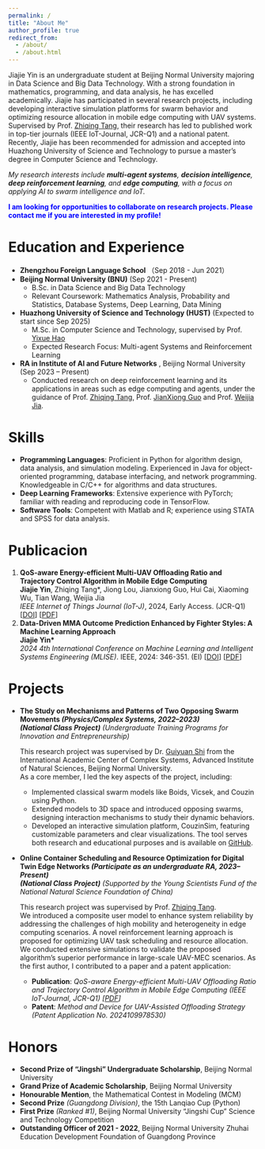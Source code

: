 ```yaml
---
permalink: /
title: "About Me"
author_profile: true
redirect_from: 
  - /about/
  - /about.html
---
```


Jiajie Yin is an undergraduate student at Beijing Normal University majoring in Data Science and Big Data Technology. With a strong foundation in mathematics, programming, and data analysis, he has excelled academically. Jiajie has participated in several research projects, including developing interactive simulation platforms for swarm behavior and optimizing resource allocation in mobile edge computing with UAV systems. Supervised by Prof. [Zhiqing Tang](https://www.zhiqingtang.com/), their research has led to published work in top-tier journals (IEEE IoT-Journal, JCR-Q1) and a national patent. Recently, Jiajie has been recommended for admission and accepted into Huazhong University of Science and Technology to pursue a master’s degree in Computer Science and Technology.

*My research interests include **multi-agent systems**, **decision intelligence**, **deep reinforcement learning**, and **edge computing**, with a focus on applying AI to swarm intelligence and IoT.*

**<font color=Blue>I am looking for opportunities to collaborate on research projects. Please contact me if you are interested in my profile!</font>**

Education and Experience
======
- **Zhengzhou Foreign Language School** （Sep 2018 - Jun 2021）
- **Beijing Normal University (BNU)**  (Sep 2021 - Present) 
  - B.Sc. in Data Science and Big Data Technology  
  - Relevant Coursework: Mathematics Analysis, Probability and Statistics, Database Systems, Deep Learning, Data Mining
- **Huazhong University of Science and Technology (HUST)**  (Expected to start since Sep 2025)
  - M.Sc. in Computer Science and Technology, supervised by Prof. [Yixue Hao](http://faculty.hust.edu.cn/haoyixue1/zh_CN/index.htm)
  - Expected Research Focus: Multi-agent Systems and Reinforcement Learning
- **RA in Institute of AI and Future Networks** , Beijing Normal University (Sep 2023 – Present)
  - Conducted research on deep reinforcement learning and its applications in areas such as edge computing and agents, under the guidance of Prof. [Zhiqing Tang](https://www.zhiqingtang.com/), Prof. [JianXiong Guo](https://staff.uic.edu.cn/jianxiongguo/cn) and Prof. [Weijia Jia](https://ai.bnu.edu.cn/xygk/szdw/zgj/1326a6d1a5b14556a2b3bbb0faa6c46d.htm).


Skills
======
- **Programming Languages**: Proficient in Python for algorithm design, data analysis, and simulation modeling. Experienced in Java for object-oriented programming, database interfacing, and network programming. Knowledgeable in C/C++ for algorithms and data structures.
- **Deep Learning Frameworks**: Extensive experience with PyTorch; familiar with reading and reproducing code in TensorFlow.
- **Software Tools**: Competent with Matlab and R; experience using STATA and SPSS for data analysis.

Publicacion
======
1. **QoS-aware Energy-efficient Multi-UAV Offloading Ratio and Trajectory Control Algorithm in Mobile Edge Computing** \
**Jiajie Yin**, Zhiqing Tang\*, Jiong Lou, Jianxiong Guo, Hui Cai, Xiaoming Wu, Tian Wang, Weijia Jia \
*IEEE Internet of Things Journal (IoT-J)*, 2024, Early Access. (JCR-Q1) [[DOI](https://ieeexplore.ieee.org/document/10660310)] [[PDF](https://jjthehonest.github.io/files/IoT-J2024.pdf)] 
2. **Data-Driven MMA Outcome Prediction Enhanced by Fighter Styles: A Machine Learning Approach** \
**Jiajie Yin\*** \
*2024 4th International Conference on Machine Learning and Intelligent Systems Engineering (MLISE)*. IEEE, 2024: 346-351. (EI) [[DOI](https://ieeexplore.ieee.org/abstract/document/10674447)] [[PDF](https://jjthehonest.github.io/files/MLISE2024.pdf)]

Projects
======
- **The Study on Mechanisms and Patterns of Two Opposing Swarm Movements *(Physics/Complex Systems, 2022–2023)*** \
  ***(National Class Project)** (Undergraduate Training Programs for Innovation and Entrepreneurship)*

  This research project was supervised by Dr. [Guiyuan Shi](https://fas.bnu.edu.cn/jyjg/xsgk/xtkxx1/xsszxtkx/xtkxzj/b90f27925dd8422a99895554a88884f2.htm) from the International Academic Center of Complex Systems, Advanced Institute of Natural Sciences, Beijing Normal University.\
  As a core member, I led the key aspects of the project, including:
  - Implemented classical swarm models like Boids, Vicsek, and Couzin using Python.
  - Extended models to 3D space and introduced opposing swarms, designing interaction mechanisms to study their dynamic behaviors.
  - Developed an interactive simulation platform, CouzinSim, featuring customizable parameters and clear visualizations. The tool serves both research and educational purposes and is available on [GitHub](https://github.com/QZGao/couzin-sim).

- **Online Container Scheduling and Resource Optimization for Digital Twin Edge Networks *(Participate as an undergraduate RA, 2023–Present)*** \
  ***(National Class Project)** (Supported by the Young Scientists Fund of the National Natural Science Foundation of China)*

  This research project was supervised by Prof. [Zhiqing Tang](https://www.zhiqingtang.com/).\
  We introduced a composite user model to enhance system reliability by addressing the challenges of high mobility and heterogeneity in edge computing scenarios. A novel reinforcement learning approach is proposed for optimizing UAV task scheduling and resource allocation. We conducted extensive simulations to validate the proposed algorithm’s superior performance in large-scale UAV-MEC scenarios. As the first author, I contributed to a paper and a patent application:
  - **Publication**: *QoS-aware Energy-efficient Multi-UAV Offloading Ratio and Trajectory Control Algorithm in Mobile Edge Computing (IEEE IoT-Journal, JCR-Q1) [[PDF](https://jjthehonest.github.io/files/IoT-J2024.pdf)]*
  - **Patent**: *Method and Device for UAV-Assisted Offloading Strategy (Patent Application No. 2024109978530)*

Honors
======
- **Second Prize of “Jingshi” Undergraduate Scholarship**, Beijing Normal University
- **Grand Prize of Academic Scholarship**, Beijing Normal University
- **Honourable Mention**, the Mathematical Contest in Modeling (MCM)
- **Second Prize** *(Guangdong Division)*, the 15th Lanqiao Cup (Python)
- **First Prize** *(Ranked #1)*, Beijing Normal University “Jingshi Cup” Science and Technology Competition
- **Outstanding Officer of 2021 - 2022**, Beijing Normal University Zhuhai Education Development Foundation of Guangdong Province
